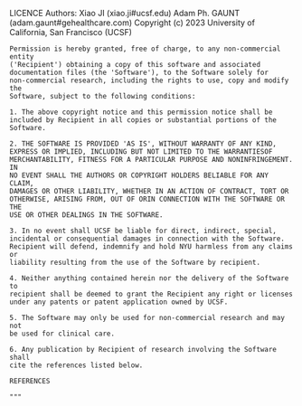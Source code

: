    LICENCE
    Authors:
            Xiao JI (xiao.ji#ucsf.edu)
            Adam Ph. GAUNT (adam.gaunt#gehealthcare.com)
    Copyright (c) 2023 University of California, San Francisco (UCSF)
    
    Permission is hereby granted, free of charge, to any non-commercial entity
    ('Recipient') obtaining a copy of this software and associated
    documentation files (the 'Software'), to the Software solely for
    non-commercial research, including the rights to use, copy and modify the
    Software, subject to the following conditions:
    
    1. The above copyright notice and this permission notice shall be
    included by Recipient in all copies or substantial portions of the
    Software.
    
    2. THE SOFTWARE IS PROVIDED 'AS IS', WITHOUT WARRANTY OF ANY KIND,
    EXPRESS OR IMPLIED, INCLUDING BUT NOT LIMITED TO THE WARRANTIESOF
    MERCHANTABILITY, FITNESS FOR A PARTICULAR PURPOSE AND NONINFRINGEMENT. IN
    NO EVENT SHALL THE AUTHORS OR COPYRIGHT HOLDERS BELIABLE FOR ANY CLAIM,
    DAMAGES OR OTHER LIABILITY, WHETHER IN AN ACTION OF CONTRACT, TORT OR
    OTHERWISE, ARISING FROM, OUT OF ORIN CONNECTION WITH THE SOFTWARE OR THE
    USE OR OTHER DEALINGS IN THE SOFTWARE.
    
    3. In no event shall UCSF be liable for direct, indirect, special,
    incidental or consequential damages in connection with the Software.
    Recipient will defend, indemnify and hold NYU harmless from any claims or
    liability resulting from the use of the Software by recipient.

    4. Neither anything contained herein nor the delivery of the Software to
    recipient shall be deemed to grant the Recipient any right or licenses
    under any patents or patent application owned by UCSF.

    5. The Software may only be used for non-commercial research and may not
    be used for clinical care.

    6. Any publication by Recipient of research involving the Software shall
    cite the references listed below.

    REFERENCES

    """